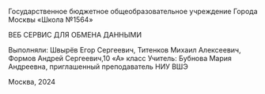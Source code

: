 Государственное бюджетное общеобразовательное учреждение 
Города Москвы «Школа №1564»







ВЕБ СЕРВИС ДЛЯ ОБМЕНА ДАННЫМИ









Выполняли:
Швырёв Егор Сергеевич, Титенков Михаил Алексеевич, Формов Андрей Сергеевич,10 «А» класс
Учитель:
Бубнова Мария Андреевна, приглашенный преподаватель НИУ ВШЭ


	

Москва, 2024
 
